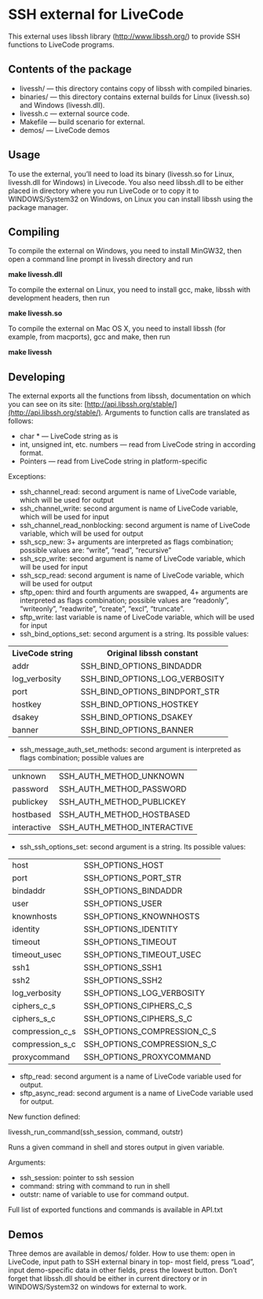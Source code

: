 # SSH external for LiveCode

This external uses libssh library (http://www.libssh.org/) to provide SSH functions to LiveCode programs.

## Contents of the package

* livessh/ — this directory contains copy of libssh with compiled binaries.
* binaries/ — this directory contains external builds for Linux (livessh.so) and Windows (livessh.dll). 
* livessh.c — external source code.
* Makefile — build scenario for external.
* demos/ — LiveCode demos

## Usage

To use the external, you’ll need to load its binary (livessh.so for Linux, livessh.dll for Windows) in Livecode. You also need libssh.dll to be either placed in directory where you run LiveCode or to copy it to WINDOWS/System32 on Windows, on Linux you can install libssh using the package manager.

## Compiling

To compile the external on Windows, you need to install MinGW32, then open a command line prompt in livessh directory and run

**make livessh.dll**

To compile the external on Linux, you need to install gcc, make, libssh with development headers, then run

**make livessh.so**

To compile the external on Mac OS X, you need to install libssh (for example, from macports), gcc and make, then run 

**make livessh**

## Developing

The external exports all the functions from libssh, documentation on which you can see on its site: [http://api.libssh.org/stable/](http://api.libssh.org/stable/). Arguments to function calls are translated as follows:

* char * — LiveCode string as is
* int, unsigned int, etc. numbers — read from LiveCode string in according format. 
* Pointers — read from LiveCode string in platform-specific

Exceptions:

* ssh_channel_read: second argument is name of LiveCode variable, which will be used for output 
* ssh_channel_write: second argument is name of LiveCode variable, which will be used for input 
* ssh_channel_read_nonblocking: second argument is name of LiveCode variable, which will be used for output 
* ssh_scp_new: 3+ arguments are interpreted as flags combination; possible values are: “write”, “read”, “recursive” 
* ssh_scp_write: second argument is name of LiveCode variable, which will be used for input
* ssh_scp_read: second argument is name of LiveCode variable, which will be used for output
* sftp_open: third and fourth arguments are swapped, 4+ arguments are interpreted as flags combination; possible values are “readonly”, “writeonly”, “readwrite”, “create”, “excl”, “truncate”.
* sftp_write: last variable is name of LiveCode variable, which will be used for input
* ssh_bind_options_set: second argument is a string. Its possible values:

<table>
	<tr>
		<th>LiveCode string</th>
		<th>Original libssh constant</th>
	</tr>
	<tr>
		<td>addr</td>
		<td>SSH_BIND_OPTIONS_BINDADDR</td>
	</tr>
	<tr>
		<td>log_verbosity</td>
		<td>SSH_BIND_OPTIONS_LOG_VERBOSITY</td>
	</tr>
	<tr>
		<td>port</td>
		<td>SSH_BIND_OPTIONS_BINDPORT_STR</td>
	</tr>
	<tr>
		<td>hostkey</td>
		<td>SSH_BIND_OPTIONS_HOSTKEY</td>
	</tr>
	<tr>
		<td>dsakey</td>
		<td>SSH_BIND_OPTIONS_DSAKEY</td>
	</tr>
	<tr>
		<td>banner</td>
		<td>SSH_BIND_OPTIONS_BANNER</td>
	</tr>
</table>

* ssh_message_auth_set_methods: second argument is interpreted as flags combination; possible values are

<table>
	<tr>
		<td>unknown</td>
		<td>SSH_AUTH_METHOD_UNKNOWN</td>
	</tr>
	<tr>
		<td>password</td>
		<td>SSH_AUTH_METHOD_PASSWORD</td>
	</tr>
	<tr>
		<td>publickey</td>
		<td>SSH_AUTH_METHOD_PUBLICKEY</td>
	</tr>
	<tr>
		<td>hostbased</td>
		<td>SSH_AUTH_METHOD_HOSTBASED</td>
	</tr>
	<tr>
		<td>interactive</td>
		<td>SSH_AUTH_METHOD_INTERACTIVE</td>
	</tr>
</table>

* ssh_ssh_options_set: second argument is a string. Its possible values:

<table>
	<tr>
		<td>host</td>
		<td>SSH_OPTIONS_HOST</td>
	</tr>
	<tr>
		<td>port</td>
		<td>SSH_OPTIONS_PORT_STR</td>
	</tr>
	<tr>
		<td>bindaddr</td>
		<td>SSH_OPTIONS_BINDADDR</td>
	</tr>
	<tr>
		<td>user</td>
		<td>SSH_OPTIONS_USER</td>
	</tr>
	<tr>
		<td>knownhosts</td>
		<td>SSH_OPTIONS_KNOWNHOSTS</td>
	</tr>
	<tr>
		<td>identity</td>
		<td>SSH_OPTIONS_IDENTITY</td>
	</tr>
	<tr>
		<td>timeout</td>
		<td>SSH_OPTIONS_TIMEOUT</td>
	</tr>
	<tr>
		<td>timeout_usec</td>
		<td>SSH_OPTIONS_TIMEOUT_USEC</td>
	</tr>
	<tr>
		<td>ssh1</td>
		<td>SSH_OPTIONS_SSH1</td>
	</tr>
	<tr>
		<td>ssh2</td>
		<td>SSH_OPTIONS_SSH2</td>
	</tr>
	<tr>
		<td>log_verbosity</td>
		<td>SSH_OPTIONS_LOG_VERBOSITY</td>
	</tr>
	<tr>
		<td>ciphers_c_s</td>
		<td>SSH_OPTIONS_CIPHERS_C_S</td>
	</tr>
	<tr>
		<td>ciphers_s_c</td>
		<td>SSH_OPTIONS_CIPHERS_S_C</td>
	</tr>
	<tr>
		<td>compression_c_s</td>
		<td>SSH_OPTIONS_COMPRESSION_C_S</td>
	</tr>
	<tr>
		<td>compression_s_c</td>
		<td>SSH_OPTIONS_COMPRESSION_S_C</td>
	</tr>
	<tr>
		<td>proxycommand</td>
		<td>SSH_OPTIONS_PROXYCOMMAND</td>
	</tr>
</table>

* sftp_read: second argument is a name of LiveCode variable used for output. 
* sftp_async_read: second argument is a name of LiveCode variable used for output.

New function defined:

livessh_run_command(ssh_session, command, outstr)

Runs a given command in shell and stores output in given variable. 

Arguments:
* ssh_session: pointer to ssh session
* command: string with command to run in shell
* outstr: name of variable to use for command output.

Full list of exported functions and commands is available in API.txt

## Demos

Three demos are available in demos/ folder. How to use them: open in LiveCode, input path to SSH external binary in top- most field, press “Load”, input demo-specific data in other fields, press the lowest button. Don’t forget that libssh.dll should be either in current directory or in WINDOWS/System32 on windows for external to work.
